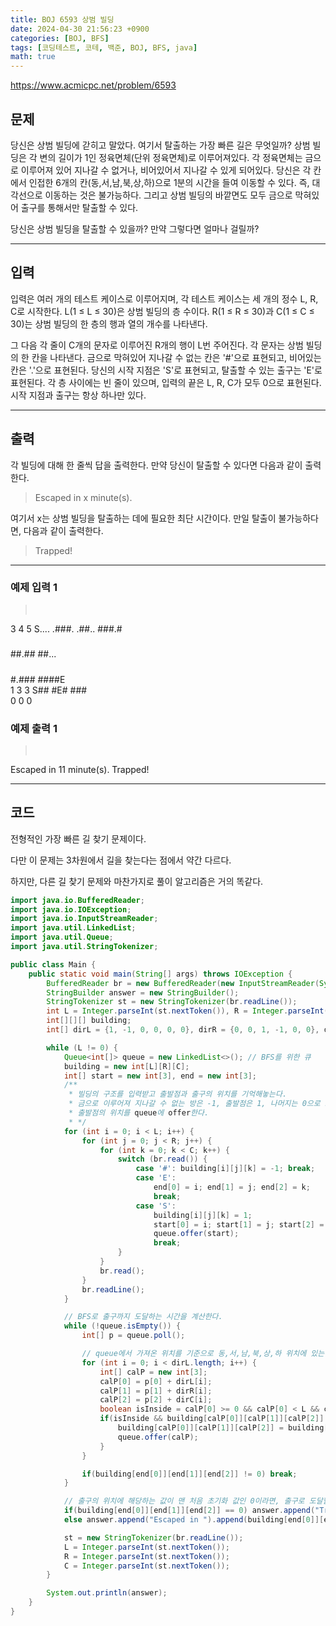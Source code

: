 ```yaml
---
title: BOJ 6593 상범 빌딩
date: 2024-04-30 21:56:23 +0900
categories: [BOJ, BFS]
tags: [코딩테스트, 코테, 백준, BOJ, BFS, java]
math: true
---
```


<https://www.acmicpc.net/problem/6593>

## 문제
당신은 상범 빌딩에 갇히고 말았다. 여기서 탈출하는 가장 빠른 길은 무엇일까? 상범 빌딩은 각 변의 길이가 1인 정육면체(단위 정육면체)로 이루어져있다. 각 정육면체는 금으로 이루어져 있어 지나갈 수 없거나, 비어있어서 지나갈 수 있게 되어있다. 당신은 각 칸에서 인접한 6개의 칸(동,서,남,북,상,하)으로 1분의 시간을 들여 이동할 수 있다. 즉, 대각선으로 이동하는 것은 불가능하다. 그리고 상범 빌딩의 바깥면도 모두 금으로 막혀있어 출구를 통해서만 탈출할 수 있다.

당신은 상범 빌딩을 탈출할 수 있을까? 만약 그렇다면 얼마나 걸릴까?

---
## 입력
입력은 여러 개의 테스트 케이스로 이루어지며, 각 테스트 케이스는 세 개의 정수 L, R, C로 시작한다. L(1 ≤ L ≤ 30)은 상범 빌딩의 층 수이다. R(1 ≤ R ≤ 30)과 C(1 ≤ C ≤ 30)는 상범 빌딩의 한 층의 행과 열의 개수를 나타낸다.

그 다음 각 줄이 C개의 문자로 이루어진 R개의 행이 L번 주어진다. 각 문자는 상범 빌딩의 한 칸을 나타낸다. 금으로 막혀있어 지나갈 수 없는 칸은 '#'으로 표현되고, 비어있는 칸은 '.'으로 표현된다. 당신의 시작 지점은 'S'로 표현되고, 탈출할 수 있는 출구는 'E'로 표현된다. 각 층 사이에는 빈 줄이 있으며, 입력의 끝은 L, R, C가 모두 0으로 표현된다. 시작 지점과 출구는 항상 하나만 있다.

---
## 출력
각 빌딩에 대해 한 줄씩 답을 출력한다. 만약 당신이 탈출할 수 있다면 다음과 같이 출력한다.
> Escaped in x minute(s).

여기서 x는 상범 빌딩을 탈출하는 데에 필요한 최단 시간이다.
만일 탈출이 불가능하다면, 다음과 같이 출력한다.
> Trapped!

---
### 예제 입력 1
> <pre>
3 4 5
S....
.###.
.##..
###.#<br>
#####
#####
##.##
##...<br>
#####
#####
#.###
####E<br>
1 3 3
S##
#E#
###<br>
0 0 0
> </pre>

### 예제 출력 1
> <pre>
Escaped in 11 minute(s).
Trapped!
> </pre>

---
## 코드

전형적인 가장 빠른 길 찾기 문제이다.

다만 이 문제는 3차원에서 길을 찾는다는 점에서 약간 다르다.

하지만, 다른 길 찾기 문제와 마찬가지로 풀이 알고리즘은 거의 똑같다.

```java
import java.io.BufferedReader;
import java.io.IOException;
import java.io.InputStreamReader;
import java.util.LinkedList;
import java.util.Queue;
import java.util.StringTokenizer;

public class Main {
    public static void main(String[] args) throws IOException {
        BufferedReader br = new BufferedReader(new InputStreamReader(System.in));
        StringBuilder answer = new StringBuilder();
        StringTokenizer st = new StringTokenizer(br.readLine());
        int L = Integer.parseInt(st.nextToken()), R = Integer.parseInt(st.nextToken()), C = Integer.parseInt(st.nextToken());
        int[][][] building;
        int[] dirL = {1, -1, 0, 0, 0, 0}, dirR = {0, 0, 1, -1, 0, 0}, dirC = {0, 0, 0, 0, 1, -1};

        while (L != 0) {
            Queue<int[]> queue = new LinkedList<>(); // BFS를 위한 큐
            building = new int[L][R][C];
            int[] start = new int[3], end = new int[3];
            /**
             * 빌딩의 구조를 입력받고 출발점과 출구의 위치를 기억해놓는다.
             * 금으로 이루어져 지나갈 수 없는 방은 -1, 출발점은 1, 나머지는 0으로 초기화한다.
             * 출발점의 위치를 queue에 offer한다.
             * */
            for (int i = 0; i < L; i++) {
                for (int j = 0; j < R; j++) {
                    for (int k = 0; k < C; k++) {
                        switch (br.read()) {
                            case '#': building[i][j][k] = -1; break;
                            case 'E':
                                end[0] = i; end[1] = j; end[2] = k;
                                break;
                            case 'S':
                                building[i][j][k] = 1;
                                start[0] = i; start[1] = j; start[2] = k;
                                queue.offer(start);
                                break;
                        }
                    }
                    br.read();
                }
                br.readLine();
            }

            // BFS로 출구까지 도달하는 시간을 계산한다.
            while (!queue.isEmpty()) {
                int[] p = queue.poll();

                // queue에서 가져온 위치를 기준으로 동,서,남,북,상,하 위치에 있는 블록으로 도달하는 데 걸리는 시간을 계산 후 해당 블록에 저장한다.
                for (int i = 0; i < dirL.length; i++) {
                    int[] calP = new int[3];
                    calP[0] = p[0] + dirL[i];
                    calP[1] = p[1] + dirR[i];
                    calP[2] = p[2] + dirC[i];
                    boolean isInside = calP[0] >= 0 && calP[0] < L && calP[1] >= 0 && calP[1] < R && calP[2] >= 0 && calP[2] < C;
                    if(isInside && building[calP[0]][calP[1]][calP[2]] == 0) {
                        building[calP[0]][calP[1]][calP[2]] = building[p[0]][p[1]][p[2]] + 1;
                        queue.offer(calP);
                    }
                }

                if(building[end[0]][end[1]][end[2]] != 0) break;
            }

            // 출구의 위치에 해당하는 값이 맨 처음 초기화 값인 0이라면, 출구로 도달할 수 있는 방법이 없음을 의미한다.
            if(building[end[0]][end[1]][end[2]] == 0) answer.append("Trapped!\n");
            else answer.append("Escaped in ").append(building[end[0]][end[1]][end[2]] - 1).append(" minute(s).\n");

            st = new StringTokenizer(br.readLine());
            L = Integer.parseInt(st.nextToken());
            R = Integer.parseInt(st.nextToken());
            C = Integer.parseInt(st.nextToken());
        }

        System.out.println(answer);
    }
}
```
